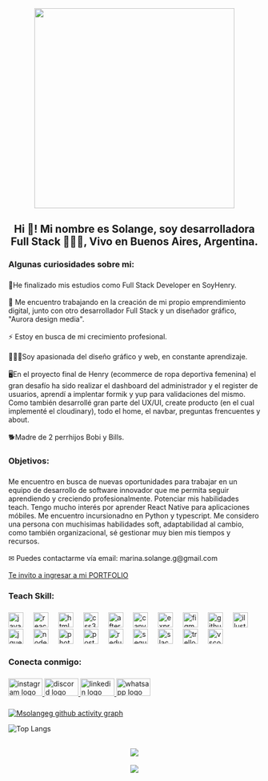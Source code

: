 
<div align="center">
  <img height="400" src="https://res.cloudinary.com/dv7kzlqy6/image/upload/v1708442082/githubprofile_rffn6j.png"  />
</div>

<h2 align="center">Hi 👋! Mi nombre es Solange, soy desarrolladora Full Stack 👩🏻‍💻, Vivo en Buenos Aires, Argentina.</h2>

###

<h3 align="left">Algunas curiosidades sobre mi:</h3>

###

<p align="left" >🚀He finalizado mis estudios como Full Stack Developer en SoyHenry.<br><br>🌌 Me encuentro trabajando en la creación de mi propio emprendimiento digital, junto con otro desarrollador Full Stack y un diseñador gráfico, "Aurora design media".<br><br>⚡ Estoy en busca de mi crecimiento profesional.<br><br>👩🏻‍🎨Soy apasionada del diseño gráfico y web, en constante aprendizaje. <br><br>🖥️En el proyecto final de Henry (ecommerce de ropa deportiva femenina) el gran desafío ha sido realizar el dashboard del administrador y el register de usuarios, aprendí a implentar formik y yup para validaciones del mismo. Como también desarrollé gran parte del UX/UI, create producto (en el cual implementé el cloudinary), todo el home, el navbar, preguntas frencuentes y about.<br><br>🐕Madre de 2 perrhijos Bobi y Bills.</p>

###

<h3 align="left">Objetivos:</h3>

###

<p align="left">Me encuentro en busca de nuevas oportunidades para trabajar en un equipo de desarrollo de software innovador que me permita seguir aprendiendo y creciendo profesionalmente. Potenciar mis habilidades teach. Tengo mucho interés por aprender React Native para aplicaciones móbiles. Me encuentro incursionadno en Python y typescript. Me considero una persona con muchisimas habilidades soft, adaptabilidad al cambio, como también organizacional, sé gestionar muy bien mis tiempos y recursos. <br><br>✉ Puedes contactarme vía email: marina.solange.g@gmail.com<br><br> <a href="https://portfolio-msg.vercel.app/">Te invito a ingresar a mi PORTFOLIO</a></p>

###

<h3 align="left">Teach Skill:</h3>

###

<div align="left">
  <img src="https://cdn.jsdelivr.net/gh/devicons/devicon/icons/javascript/javascript-original.svg" height="30" alt="javascript logo"  />
  <img width="12" />
  <img src="https://cdn.jsdelivr.net/gh/devicons/devicon/icons/react/react-original.svg" height="30" alt="react logo"  />
  <img width="12" />
  <img src="https://cdn.jsdelivr.net/gh/devicons/devicon/icons/html5/html5-original.svg" height="30" alt="html5 logo"  />
  <img width="12" />
  <img src="https://cdn.jsdelivr.net/gh/devicons/devicon/icons/css3/css3-original.svg" height="30" alt="css3 logo"  />
  <img width="12" />
  <img src="https://cdn.jsdelivr.net/gh/devicons/devicon/icons/aftereffects/aftereffects-original.svg" height="30" alt="aftereffects logo"  />
  <img width="12" />
  <img src="https://cdn.jsdelivr.net/gh/devicons/devicon/icons/canva/canva-original.svg" height="30" alt="canva logo"  />
  <img width="12" />
  <img src="https://cdn.jsdelivr.net/gh/devicons/devicon/icons/express/express-original.svg" height="30" alt="express logo"  />
  <img width="12" />
  <img src="https://cdn.jsdelivr.net/gh/devicons/devicon/icons/figma/figma-original.svg" height="30" alt="figma logo"  />
  <img width="12" />
  <img src="https://cdn.jsdelivr.net/gh/devicons/devicon/icons/github/github-original.svg" height="30" alt="github logo"  />
  <img width="12" />
  <img src="https://cdn.jsdelivr.net/gh/devicons/devicon/icons/illustrator/illustrator-plain.svg" height="30" alt="illustrator logo"  />
  <img width="12" />
  <img src="https://cdn.jsdelivr.net/gh/devicons/devicon/icons/jquery/jquery-original.svg" height="30" alt="jquery logo"  />
  <img width="12" />
  <img src="https://cdn.jsdelivr.net/gh/devicons/devicon/icons/nodejs/nodejs-original.svg" height="30" alt="nodejs logo"  />
  <img width="12" />
  <img src="https://cdn.jsdelivr.net/gh/devicons/devicon/icons/photoshop/photoshop-plain.svg" height="30" alt="photoshop logo"  />
  <img width="12" />
  <img src="https://cdn.jsdelivr.net/gh/devicons/devicon/icons/postgresql/postgresql-original.svg" height="30" alt="postgresql logo"  />
  <img width="12" />
  <img src="https://cdn.jsdelivr.net/gh/devicons/devicon/icons/redux/redux-original.svg" height="30" alt="redux logo"  />
  <img width="12" />
  <img src="https://cdn.jsdelivr.net/gh/devicons/devicon/icons/sequelize/sequelize-original.svg" height="30" alt="sequelize logo"  />
  <img width="12" />
  <img src="https://cdn.jsdelivr.net/gh/devicons/devicon/icons/slack/slack-original.svg" height="30" alt="slack logo"  />
  <img width="12" />
  <img src="https://cdn.jsdelivr.net/gh/devicons/devicon/icons/trello/trello-plain.svg" height="30" alt="trello logo"  />
  <img width="12" />
  <img src="https://cdn.jsdelivr.net/gh/devicons/devicon/icons/vscode/vscode-original.svg" height="30" alt="vscode logo"  />
</div>

###

<h3 align="left">Conecta conmigo:</h3>

###

<div align="left">
  <a href="https://www.instagram.com/aurora.designmedia/" target="_blank">
    <img src="https://raw.githubusercontent.com/maurodesouza/profile-readme-generator/master/src/assets/icons/social/instagram/default.svg" width="68" height="35" alt="instagram logo"  />
  </a>
  <a href="https://discord.com/MSGcamp" target="_blank">
    <img src="https://raw.githubusercontent.com/maurodesouza/profile-readme-generator/master/src/assets/icons/social/discord/default.svg" width="68" height="35" alt="discord logo"  />
  </a>
  <a href="https://www.linkedin.com/in/marina-solange-garcia/" target="_blank">
    <img src="https://raw.githubusercontent.com/maurodesouza/profile-readme-generator/master/src/assets/icons/social/linkedin/default.svg" width="68" height="35" alt="linkedin logo"  />
  </a>
  <a href="https://wa.me/qr/DN5JPUF6ZBAQG1" target="_blank">
    <img src="https://raw.githubusercontent.com/maurodesouza/profile-readme-generator/master/src/assets/icons/social/whatsapp/default.svg" width="68" height="35" alt="whatsapp logo"  />
  </a>
</div>

###

###

[![Msolangeg github activity graph](https://github-readme-activity-graph.vercel.app/graph?username=msolangeg&bg_color=e5e5e5&line=ede863&point=252525&title_color=252525&color=252525)](https://github.com/msolangeg/github-readme-activity-graph) 
 
![Top Langs](https://github-readme-stats.vercel.app/api/top-langs/?username=anuraghazra&layout=compact)

<br/>  

<div align="center"><img src="https://spotify-github-profile.vercel.app/api/view?uid=11148895282&cover_image=true&theme=novatorem&show_offline=false&background_color=121212&interchange=true&bar_color=53b14f&bar_color_cover=true" /></div>  

<br/>  

<div align="center">
<img src="https://komarev.com/ghpvc/?username=msolangeg&&style=flat-square" align="center" />
</div>  

<br />

